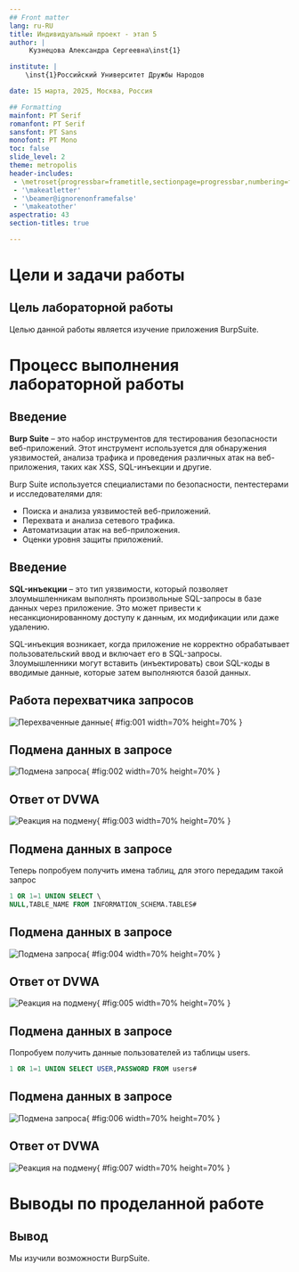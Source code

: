 ```yaml
---
## Front matter
lang: ru-RU
title: Индивидуальный проект - этап 5
author: |
	 Кузнецова Александра Сергеевна\inst{1}

institute: |
	\inst{1}Российский Университет Дружбы Народов

date: 15 марта, 2025, Москва, Россия

## Formatting
mainfont: PT Serif
romanfont: PT Serif
sansfont: PT Sans
monofont: PT Mono
toc: false
slide_level: 2
theme: metropolis
header-includes: 
 - \metroset{progressbar=frametitle,sectionpage=progressbar,numbering=fraction}
 - '\makeatletter'
 - '\beamer@ignorenonframefalse'
 - '\makeatother'
aspectratio: 43
section-titles: true

---
```


# Цели и задачи работы

## Цель лабораторной работы

Целью данной работы является изучение приложения BurpSuite.

# Процесс выполнения лабораторной работы

## Введение

**Burp Suite** – это набор инструментов для тестирования безопасности веб-приложений. Этот инструмент используется для обнаружения уязвимостей, анализа трафика и проведения различных атак на веб-приложения, таких как XSS, SQL-инъекции и другие.

Burp Suite используется специалистами по безопасности, пентестерами и исследователями для:

- Поиска и анализа уязвимостей веб-приложений.
- Перехвата и анализа сетевого трафика.
- Автоматизации атак на веб-приложения.
- Оценки уровня защиты приложений.

## Введение

**SQL-инъекции** – это тип уязвимости, который позволяет злоумышленникам выполнять произвольные SQL-запросы в базе данных через приложение. Это может привести к несанкционированному доступу к данным, их модификации или даже удалению.

SQL-инъекция возникает, когда приложение не корректно обрабатывает пользовательский ввод и включает его в SQL-запросы. Злоумышленники могут вставить (инъектировать) свои SQL-коды в вводимые данные, которые затем выполняются базой данных.

## Работа перехватчика запросов

![Перехваченные данные](image/01.png){ #fig:001 width=70% height=70% }

## Подмена данных в запросе

![Подмена запроса](image/02.png){ #fig:002 width=70% height=70% }

## Ответ от DVWA

![Реакция на подмену](image/03.png){ #fig:003 width=70% height=70% }

## Подмена данных в запросе

Теперь попробуем получить имена таблиц, для этого передадим такой запрос

```sql
1 OR 1=1 UNION SELECT \
NULL,TABLE_NAME FROM INFORMATION_SCHEMA.TABLES#
```
## Подмена данных в запросе

![Подмена запроса](image/04.png){ #fig:004 width=70% height=70% }

## Ответ от DVWA

![Реакция на подмену](image/05.png){ #fig:005 width=70% height=70% }

## Подмена данных в запросе

Попробуем получить данные пользователей из таблицы users.

```sql
1 OR 1=1 UNION SELECT USER,PASSWORD FROM users#
```

## Подмена данных в запросе

![Подмена запроса](image/06.png){ #fig:006 width=70% height=70% }

## Ответ от DVWA

![Реакция на подмену](image/07.png){ #fig:007 width=70% height=70% }

# Выводы по проделанной работе

## Вывод

Мы изучили возможности BurpSuite.